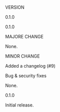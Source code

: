 VERSION	

0.1.0

0.1.0

MAJORE CHANGE

None.

MINOR CHANGE

Added a changelog (#9)

Bug & security fixes

None.

0.1.0

Initial release.
